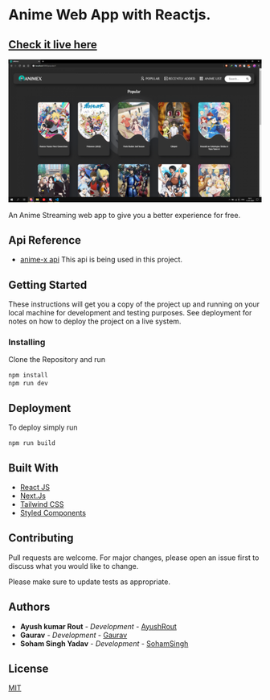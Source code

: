 # Anime Web App with Reactjs.

## [Check it live here](https://animex.ninja/)

![Thumbnail](thumbnail.png)

An Anime Streaming web app to give you a better experience for free.

## Api Reference 

- [anime-x api](https://anime-x.vercel.app/api/home)
This api is being used in this project.   

## Getting Started

These instructions will get you a copy of the project up and running on your local machine for development and testing purposes. See deployment for notes on how to deploy the project on a live system.

### Installing

Clone the Repository and run

```
npm install
npm run dev
```

## Deployment

To deploy simply run

```
npm run build
```

## Built With

- [React JS](https://reactjs.org/)
- [Next.Js](https://www.https://nextjs.org/)
- [Tailwind CSS](https://tailwindcss.com/)
- [Styled Components](https://www.styled-components.com)


## Contributing

Pull requests are welcome. For major changes, please open an issue first to discuss what you would like to change.

Please make sure to update tests as appropriate.

## Authors

- **Ayush kumar Rout** - _Development_ - [AyushRout](https://github.com/routayush1)
- **Gaurav** - _Development_ - [Gaurav](https://github.com/gauravdh9)
- **Soham Singh Yadav** - _Development_ - [SohamSingh](https://github.com/sohamsingh29)

## License
[MIT](https://choosealicense.com/licenses/mit/)
